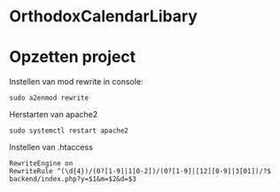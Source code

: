 # OrthodoxCalendarLibary

# Opzetten project
Instellen van mod rewrite in console:
```
sudo a2enmod rewrite
```
Herstarten van apache2
```
sudo systemctl restart apache2
```
Instellen van .htaccess
```
RewriteEngine on
RewriteRule ^(\d{4})/(0?[1-9]|1[0-2])/(0?[1-9]|[12][0-9]|3[01])/?$ backend/index.php?y=$1&m=$2&d=$3
```
